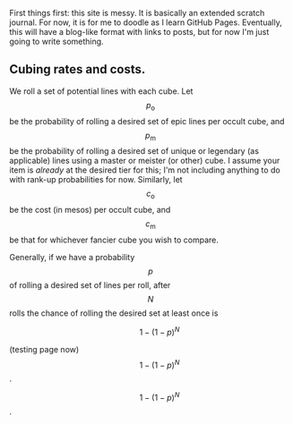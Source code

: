 <script src="https://cdn.mathjax.org/mathjax/latest/MathJax.js?config=TeX-AMS-MML_HTMLorMML" type="text/javascript"></script>

First things first: this site is messy. It is basically an extended scratch journal. For now, it is for me to doodle as I learn GitHub Pages. Eventually, this will have a blog-like format with links to posts, but for now I'm just going to write something.

## Cubing rates and costs.
We roll a set of potential lines with each cube. Let $$p_\text{o}$$ be the probability of rolling a desired set of epic lines per occult cube, and $$p_\text{m}$$ be the probability of rolling a desired set of unique or legendary (as applicable) lines using a master or meister (or other) cube. I assume your item is *already* at the desired tier for this; I'm not including anything to do with rank-up probabilities for now. Similarly, let $$c_\text{o}$$ be the cost (in mesos) per occult cube, and $$c_\text{m}$$ be that for whichever fancier cube you wish to compare.

Generally, if we have a probability $$p$$ of rolling a desired set of lines per roll, after $$N$$ rolls the chance of rolling the desired set at least once is

$$
\qquad 1 - \left( 1-p \right)^N
$$

(testing page now)
$$
\qquad 1 - \left( 1-p \right)^N
$$.

$$
\qquad 1 - \left( 1-p \right)^N
$$.
